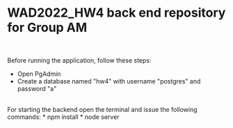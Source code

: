 ﻿# WAD2022_HW4 back end repository for Group AM
<br>

Before running the application, follow these steps:
* Open PgAdmin
* Create a database named "hw4" with username "postgres" and password "a"
<br>
For starting the backend open the terminal and issue the following commands:
* npm install
* node server

<br>
